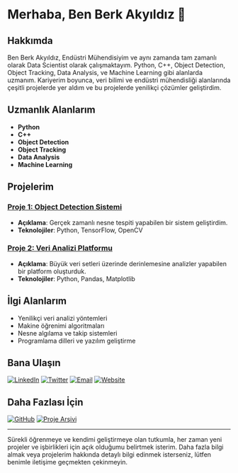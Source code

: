# Merhaba, Ben Berk Akyıldız 👋

## Hakkımda

Ben Berk Akyıldız, Endüstri Mühendisiyim ve aynı zamanda tam zamanlı olarak Data Scientist olarak çalışmaktayım. Python, C++, Object Detection, Object Tracking, Data Analysis, ve Machine Learning gibi alanlarda uzmanım. Kariyerim boyunca, veri bilimi ve endüstri mühendisliği alanlarında çeşitli projelerde yer aldım ve bu projelerde yenilikçi çözümler geliştirdim.

## Uzmanlık Alanlarım

- **Python**
- **C++**
- **Object Detection**
- **Object Tracking**
- **Data Analysis**
- **Machine Learning**

## Projelerim

### [Proje 1: Object Detection Sistemi](https://github.com/kalenmike/project1)
- **Açıklama**: Gerçek zamanlı nesne tespiti yapabilen bir sistem geliştirdim.
- **Teknolojiler**: Python, TensorFlow, OpenCV

### [Proje 2: Veri Analizi Platformu](https://github.com/kalenmike/project2)
- **Açıklama**: Büyük veri setleri üzerinde derinlemesine analizler yapabilen bir platform oluşturduk.
- **Teknolojiler**: Python, Pandas, Matplotlib

## İlgi Alanlarım

- Yenilikçi veri analizi yöntemleri
- Makine öğrenimi algoritmaları
- Nesne algılama ve takip sistemleri
- Programlama dilleri ve yazılım geliştirme

## Bana Ulaşın

[![LinkedIn](https://img.shields.io/badge/LinkedIn-BerkAkyıldız-blue)](https://www.linkedin.com/in/berkakyildiz/)
[![Twitter](https://img.shields.io/badge/Twitter-@berkakyildiz-blue)](https://twitter.com/berkakyildiz)
[![Email](https://img.shields.io/badge/Email-berk@example.com-blue)](mailto:berk@example.com)
[![Website](https://img.shields.io/badge/Website-berkakyildiz.com-blue)](https://berkakyildiz.com)

## Daha Fazlası İçin

[![GitHub](https://img.shields.io/badge/GitHub-BerkAkyıldız-blue)](https://github.com/kalenmike)
[![Proje Arşivi](https://img.shields.io/badge/Proje%20Arşivi-Projects-blue)](https://github.com/kalenmike?tab=repositories)

---

Sürekli öğrenmeye ve kendimi geliştirmeye olan tutkumla, her zaman yeni projeler ve işbirlikleri için açık olduğumu belirtmek isterim. Daha fazla bilgi almak veya projelerim hakkında detaylı bilgi edinmek isterseniz, lütfen benimle iletişime geçmekten çekinmeyin.

